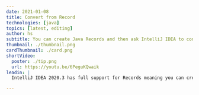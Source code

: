 ```yaml
---
date: 2021-01-08
title: Convert from Record
technologies: [java]
topics: [latest, editing]
author: hs
subtitle: You can create Java Records and then ask IntelliJ IDEA to convert them to code that is supported by earlier versions of Java.
thumbnail: ./thumbnail.png
cardThumbnail: ./card.png
shortVideo:
  poster: ./tip.png
  url: https://youtu.be/6PeguKQwaik
leadin: |
  IntelliJ IDEA 2020.3 has full support for Records meaning you can create them and convert them to a class and IntelliJ IDEA will create the requisite methods.

---
```

